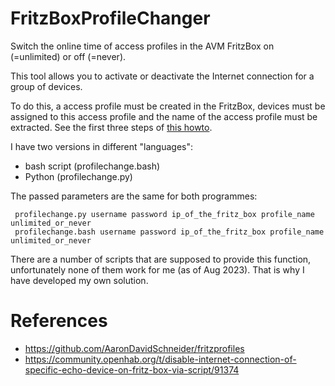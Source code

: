 # FritzBoxProfileChanger
Switch the online time of access profiles in the AVM FritzBox on (=unlimited) or off (=never).

This tool allows you to activate or deactivate the Internet connection for a group of devices.

To do this, a access profile must be created in the FritzBox, devices must be assigned to this access profile and the name of the access profile must be extracted. See the first three steps of [this howto](https://community.openhab.org/t/disable-internet-connection-of-specific-echo-device-on-fritz-box-via-script/91374).

I have two versions in different "languages":
* bash script (profilechange.bash)
* Python (profilechange.py)

The passed parameters are the same for both programmes:
```
 profilechange.py username password ip_of_the_fritz_box profile_name unlimited_or_never  
 profilechange.bash username password ip_of_the_fritz_box profile_name unlimited_or_never  
```



There are a number of scripts that are supposed to provide this function, unfortunately none of them work for me (as of Aug 2023).
That is why I have developed my own solution. 

# References
* https://github.com/AaronDavidSchneider/fritzprofiles
* https://community.openhab.org/t/disable-internet-connection-of-specific-echo-device-on-fritz-box-via-script/91374
